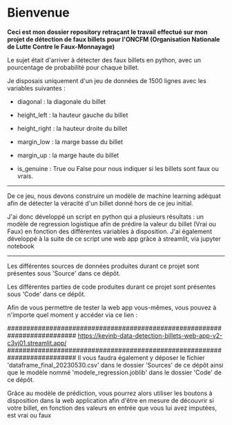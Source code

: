 # Bienvenue 

__Ceci est mon dossier repository retraçant le travail effectué sur mon projet de détection de faux billets pour l'ONCFM (Organisation Nationale de Lutte Contre le Faux-Monnayage)__

Le sujet était d'arriver à détecter des faux billets en python, avec un pourcentage de probabilité pour chaque billet.

Je disposais uniquement d'un jeu de données de 1500 lignes avec les variables suivantes :

- diagonal : la diagonale du billet

- height_left : la hauteur gauche du billet

- height_right : la hauteur droite du billet

- margin_low : la marge basse du billet

- margin_up : la marge haute du billet

- is_genuine : True ou False pour nous indiquer si les billets sont faux ou vrais.

__________________________________________________________________________________________________________

De ce jeu, nous devons construire un modèle de machine learning adéquat afin de détecter la véracité d'un billet donné hors de ce jeu initial.

J'ai donc développé un script en python qui a plusieurs résultats : un modèle de regression logistique afin de prédire la valeur du billet (Vrai ou Faux) en fonction des différentes variables à disposition.
J'ai également développé à la suite de ce script une web app grâce à streamlit, via jupyter notebook

__________________________________________________________________________________________________________

Les différentes sources de données produites durant ce projet sont présentes sous 'Source' dans ce dépôt.

Les différentes parties de code produites durant ce projet sont présentes sous 'Code' dans ce dépôt.

Afin de vous permettre de tester la web app vous-mêmes, vous pouvez à n'importe quel moment y accéder via ce lien :

##########################################################################
 https://kevinb-data-detection-billets-web-app-v2-c3vj01.streamlit.app/
##########################################################################
Il vous faudra également y déposer le fichier 'dataframe_final_20230530.csv' dans le dossier 'Sources' de ce dépôt ainsi que le modèle nommé 'modele_regression.joblib' dans le dossier 'Code' de ce dépôt.

Grâce au modèle de prédiction, vous pourrez alors utiliser les boutons à disposition dans la web application afin d'être en mesure de découvrir si votre billet, en fonction des valeurs en entrée que vous lui avez imputées, est vrai ou faux
